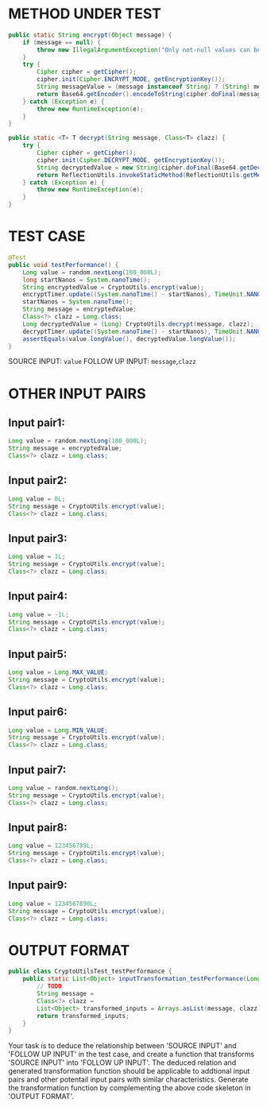 # METHOD UNDER TEST
```java
public static String encrypt(Object message) {
    if (message == null) {
        throw new IllegalArgumentException("Only not-null values can be encrypted!");
    }
    try {
        Cipher cipher = getCipher();
        cipher.init(Cipher.ENCRYPT_MODE, getEncryptionKey());
        String messageValue = (message instanceof String) ? (String) message : String.valueOf(message);
        return Base64.getEncoder().encodeToString(cipher.doFinal(messageValue.getBytes(ENCODING)));
    } catch (Exception e) {
        throw new RuntimeException(e);
    }
}

public static <T> T decrypt(String message, Class<T> clazz) {
    try {
        Cipher cipher = getCipher();
        cipher.init(Cipher.DECRYPT_MODE, getEncryptionKey());
        String decryptedValue = new String(cipher.doFinal(Base64.getDecoder().decode(message)));
        return ReflectionUtils.invokeStaticMethod(ReflectionUtils.getMethodOrNull(clazz, "valueOf", String.class), decryptedValue);
    } catch (Exception e) {
        throw new RuntimeException(e);
    }
}

```


# TEST CASE
```java
@Test
public void testPerformance() {
    Long value = random.nextLong(100_000L);
    long startNanos = System.nanoTime();
    String encryptedValue = CryptoUtils.encrypt(value);
    encryptTimer.update((System.nanoTime() - startNanos), TimeUnit.NANOSECONDS);
    startNanos = System.nanoTime();
    String message = encryptedValue;
    Class<?> clazz = Long.class;
    Long decryptedValue = (Long) CryptoUtils.decrypt(message, clazz);
    decryptTimer.update((System.nanoTime() - startNanos), TimeUnit.NANOSECONDS);
    assertEquals(value.longValue(), decryptedValue.longValue());
}

```
SOURCE INPUT: `value`
FOLLOW UP INPUT: `message`,`clazz`


# OTHER INPUT PAIRS 
## Input pair1:
```java
Long value = random.nextLong(100_000L);
String message = encryptedValue;
Class<?> clazz = Long.class;
```

## Input pair2:
```java
Long value = 0L;
String message = CryptoUtils.encrypt(value);
Class<?> clazz = Long.class;
```

## Input pair3:
```java
Long value = 1L;
String message = CryptoUtils.encrypt(value);
Class<?> clazz = Long.class;
```

## Input pair4:
```java
Long value = -1L;
String message = CryptoUtils.encrypt(value);
Class<?> clazz = Long.class;
```

## Input pair5:
```java
Long value = Long.MAX_VALUE;
String message = CryptoUtils.encrypt(value);
Class<?> clazz = Long.class;
```

## Input pair6:
```java
Long value = Long.MIN_VALUE;
String message = CryptoUtils.encrypt(value);
Class<?> clazz = Long.class;
```

## Input pair7:
```java
Long value = random.nextLong();
String message = CryptoUtils.encrypt(value);
Class<?> clazz = Long.class;
```

## Input pair8:
```java
Long value = 123456789L;
String message = CryptoUtils.encrypt(value);
Class<?> clazz = Long.class;
```

## Input pair9:
```java
Long value = 1234567890L;
String message = CryptoUtils.encrypt(value);
Class<?> clazz = Long.class;
```



# OUTPUT FORMAT
```java
public class CryptoUtilsTest_testPerformance {
    public static List<Object> inputTransformation_testPerformance(Long value)  {
        // TODO
        String message = 
		Class<?> clazz = 
		List<Object> transformed_inputs = Arrays.asList(message, clazz);
		return transformed_inputs;
    }
}
```
Your task is to deduce the relationship between 'SOURCE INPUT' and 'FOLLOW UP INPUT' in the test case, and create a function that transforms 'SOURCE INPUT' into 'FOLLOW UP INPUT'.
The deduced relation and generated transformation function should be applicable to addtional input pairs and other potentail input pairs with similar characteristics.
Generate the transformation function by complementing the above code skeleton in 'OUTPUT FORMAT'.